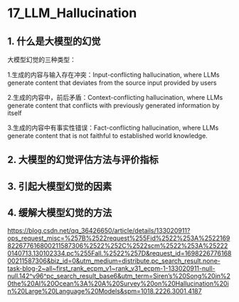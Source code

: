 # **17_LLM_Hallucination**
## **1. 什么是大模型的幻觉**

大模型幻觉的三种类型：

1.生成的内容与输入存在冲突：Input-conflicting hallucination, where LLMs generate content that deviates from the source input provided by users

2.生成的内容中，前后矛盾：Context-conflicting hallucination, where LLMs generate content that conflicts with previously generated information by itself

3.生成的内容中有事实性错误：Fact-conflicting hallucination, where LLMs generate content that is not faithful to established world knowledge.


## **2. 大模型的幻觉评估方法与评价指标**



## **3. 引起大模型幻觉的因素**

## **4. 缓解大模型幻觉的方法**


https://blog.csdn.net/qq_36426650/article/details/133020911?ops_request_misc=%257B%2522request%255Fid%2522%253A%2522169822677616800211587306%2522%252C%2522scm%2522%253A%252220140713.130102334.pc%255Fall.%2522%257D&request_id=169822677616800211587306&biz_id=0&utm_medium=distribute.pc_search_result.none-task-blog-2~all~first_rank_ecpm_v1~rank_v31_ecpm-1-133020911-null-null.142^v96^pc_search_result_base6&utm_term=Siren’s%20Song%20in%20the%20AI%20Ocean%3A%20A%20Survey%20on%20Hallucination%20in%20Large%20Language%20Models&spm=1018.2226.3001.4187
